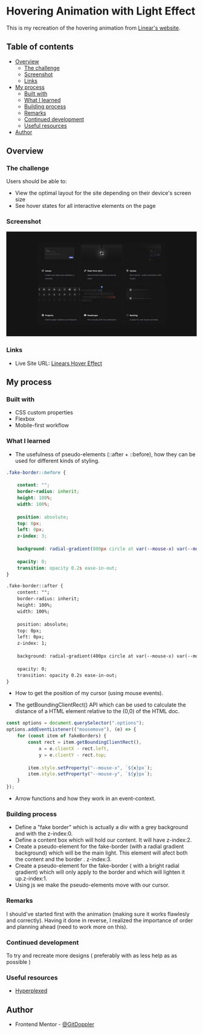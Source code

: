 # Hovering Animation with Light Effect 

This is my recreation of the hovering animation from [Linear's website](https://linear.app/features).

## Table of contents

- [Overview](#overview)
  - [The challenge](#the-challenge)
  - [Screenshot](#screenshot)
  - [Links](#links)
- [My process](#my-process)
  - [Built with](#built-with)
  - [What I learned](#what-i-learned)
  - [Building process](#building-process)
  - [Remarks](#remarks)
  - [Continued development](#continued-development)
  - [Useful resources](#useful-resources)
- [Author](#author)

## Overview 

### The challenge

Users should be able to:

- View the optimal layout for the site depending on their device's screen size
- See hover states for all interactive elements on the page

### Screenshot

![](assets/desktop-version.png)

### Links

- Live Site URL: [Linears Hover Effect](https://gitdoppler.github.io/Linears-Hover-Effect/)

## My process

### Built with

- CSS custom properties
- Flexbox
- Mobile-first workflow

### What I learned

- The usefulness of pseudo-elements (::after + ::before), how they can be used for different kinds of styling.
```css
.fake-border::before {

    content: "";
    border-radius: inherit;
    height: 100%;
    width: 100%;

    position: absolute;
    top: 0px;
    left: 0px;
    z-index: 3;

    background: radial-gradient(800px circle at var(--mouse-x) var(--mouse-y), rgba(255, 255, 255, 0.06), transparent 40%);

    opacity: 0;
    transition: opacity 0.2s ease-in-out;
}
```

```html
.fake-border::after {
    content: "";
    border-radius: inherit;
    height: 100%;
    width: 100%;

    position: absolute;
    top: 0px;
    left: 0px;
    z-index: 1;

    background: radial-gradient(400px circle at var(--mouse-x) var(--mouse-y), rgba(255, 255, 255, 0.3), transparent 40%);

    opacity: 0;
    transition: opacity 0.2s ease-in-out;
}
```

- How to get the position of my cursor (using mouse events).

- The getBoundingClientRect() API which can be used to calculate the distance of a HTML element relative to the (0,0) of the HTML doc.
```js
const options = document.querySelector(".options");
options.addEventListener(("mousemove"), (e) => {
    for (const item of fakeBorders) {
        const rect = item.getBoundingClientRect(),
            x = e.clientX - rect.left,
            y = e.clientY - rect.top;

        item.style.setProperty("--mouse-x", `${x}px`);
        item.style.setProperty("--mouse-y", `${y}px`);
    }
});
```

- Arrow functions and how they work in an event-context.

### Building process

- Define a "fake border" which is actually a div with a grey background and with the z-index:0.
- Define a content box which will hold our content. It will have z-index:2.
- Create a pseudo-element for the fake-border (with a radial gradient background) which will be the main light. This element will afect both the content and the border . z-index:3.
- Create a pseudo-element for the fake-border ( with a bright radial gradient) which will only apply to the border and which will lighten it up.z-index:1.
- Using js we make the pseudo-elements move with our cursor.


### Remarks

I should've started first with the animation (making sure it works flawlesly and correctly). Having it done in reverse, I realized the importance of order and planning ahead (need to work more on this).

### Continued development

To try and recreate more designs ( preferably with as less help as as possible )


### Useful resources

- [Hyperplexed](https://www.youtube.com/watch?v=htGfnF1zN4g&list=WL&index=3) 

## Author

- Frontend Mentor - [@GitDoppler](https://www.frontendmentor.io/profile/GitDoppler)
